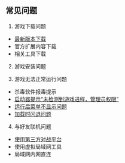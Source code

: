 ## 常见问题

1. 游戏下载问题
- [最新版本下载](https://github.com/Zero-Fanker/Revenge-Now/wiki/%E6%9C%80%E6%96%B0%E7%89%88%E6%9C%AC%E4%B8%8B%E8%BD%BD)
- 官方扩展内容下载
- 相关工具下载

2. 游戏安装问题

3. 游戏无法正常运行问题
- 杀毒软件报毒提示
- [启动器提示“未检测到游戏进程，管理员权限”](https://github.com/Zero-Fanker/Revenge-Now/wiki/%E5%90%AF%E5%8A%A8%E5%99%A8%E6%8F%90%E7%A4%BA%E2%80%9C%E6%9C%AA%E6%A3%80%E6%B5%8B%E5%88%B0%E6%B8%B8%E6%88%8F%E8%BF%9B%E7%A8%8B%EF%BC%8C%E7%AE%A1%E7%90%86%E5%91%98%E6%9D%83%E9%99%90%E2%80%9D)
- [运行后菜单不显示问题](https://github.com/Zero-Fanker/Revenge-Now/wiki/%E8%BF%90%E8%A1%8C%E5%90%8E%E8%8F%9C%E5%8D%95%E4%B8%8D%E6%98%BE%E7%A4%BA%E9%97%AE%E9%A2%98)
- [加载时闪退问题](https://github.com/Zero-Fanker/Revenge-Now/wiki/%E9%97%AA%E9%80%80)

4. 与好友联机问题
- [使用第三方对战平台]()
- 使用虚拟局域网工具
- 局域网内网直连